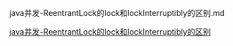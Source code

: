 java并发-ReentrantLock的lock和lockInterruptibly的区别.md


[java并发-ReentrantLock的lock和lockInterruptibly的区别](http://blog.csdn.net/wojiushiwo945you/article/details/42387091)
